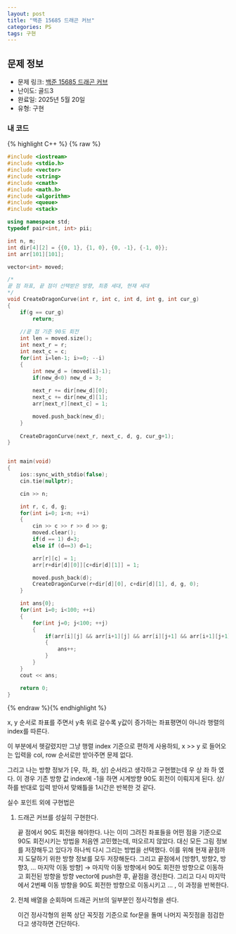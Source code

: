 ```yaml
---
layout: post
title: "백준 15685 드래곤 커브"
categories: PS
tags: 구현
---
```


## 문제 정보
- 문제 링크: [백준 15685 드래곤 커브](https://www.acmicpc.net/problem/15685)
- 난이도: 골드3
- 완료일: 2025년 5월 20일
- 유형: 구현

### 내 코드

{% highlight C++ %} {% raw %}
```C++
#include <iostream>
#include <stdio.h>
#include <vector>
#include <string>
#include <cmath>
#include <math.h>
#include <algorithm>
#include <queue>
#include <stack>

using namespace std;
typedef pair<int, int> pii;

int n, m;
int dir[4][2] = {{0, 1}, {1, 0}, {0, -1}, {-1, 0}};
int arr[101][101];

vector<int> moved;

/*
끝 점 좌표, 끝 점이 선택받은 방향, 최종 세대, 현재 세대
*/
void CreateDragonCurve(int r, int c, int d, int g, int cur_g)
{
    if(g == cur_g)
        return;
    
    //끝 점 기준 90도 회전
    int len = moved.size();
    int next_r = r;
    int next_c = c;
    for(int i=len-1; i>=0; --i)
    {
        int new_d = (moved[i]-1);
        if(new_d<0) new_d = 3;
        
        next_r += dir[new_d][0];
        next_c += dir[new_d][1];
        arr[next_r][next_c] = 1;

        moved.push_back(new_d);
    }
    
    CreateDragonCurve(next_r, next_c, d, g, cur_g+1);
}


int main(void)
{   
    ios::sync_with_stdio(false);
    cin.tie(nullptr);

    cin >> n;

    int r, c, d, g;
    for(int i=0; i<n; ++i)
    {
        cin >> c >> r >> d >> g;
        moved.clear();
        if(d == 1) d=3;
        else if (d==3) d=1;

        arr[r][c] = 1;
        arr[r+dir[d][0]][c+dir[d][1]] = 1;

        moved.push_back(d);
        CreateDragonCurve(r+dir[d][0], c+dir[d][1], d, g, 0);
    }

    int ans{0};
    for(int i=0; i<100; ++i)
    {
        for(int j=0; j<100; ++j)
        {
            if(arr[i][j] && arr[i+1][j] && arr[i][j+1] && arr[i+1][j+1])
            {
                ans++;
            }
        }
    }
    cout << ans;

    return 0;
}
```
{% endraw %}{% endhighlight %}  

x, y 순서로 좌표를 주면서 y축 위로 갈수록 y값이 증가하는 좌표평면이 아니라 행렬의 index를 따른다. 

이 부분에서 헷갈렸지만 그냥 행렬 index 기준으로 편하게 사용하되, x >> y 로 들어오는 입력을 col, row 순서로만 받아주면 문제 없다.

그리고 나는 방향 정보가 [우, 하, 좌, 상] 순서라고 생각하고 구현했는데
우 상 좌 하 였다. 이 경우 기존 방향 값 index에 -1을 하면 시계방향 90도 회전이 이뤄지게 된다. 상/하를 반대로 입력 받아서 맞왜틀을 1시간은 반복한 것 같다. 

실수 포인트 외에 구현법은 

1. 드래곤 커브를 성실히 구현한다.
    
    끝 점에서 90도 회전을 해야한다. 나는 이미 그려진 좌표들을 어떤 점을 기준으로 90도 회전시키는 방법을 처음엔 고민했는데, 떠오르지 않았다.
    대신 모든 그림 정보를 저장해두고 있다가 하나씩 다시 그리는 방법을 선택했다. 
    이를 위해 현재 끝점까지 도달하기 위한 방향 정보를 모두 저장해둔다.
    그리고 끝점에서 [방향1, 방향2, 방향3, … 마지막 이동 방향] → 마지막 이동 방향에서 90도 회전한 방향으로 이동하고 회전된 방향을 방향 vector에 push한 후, 끝점을 갱신한다. 그리고 다시 마지막에서 2번째 이동 방향을 90도 회전한 방향으로 이동시키고 … , 이 과정을 반복한다.
    
2. 전체 배열을 순회하며 드래곤 커브의 일부분인 정사각형을 센다.
    
    이건 정사각형의 왼쪽 상단 꼭짓점 기준으로 for문을 돌며 나머지 꼭짓점을 점검한다고 생각하면 간단하다.

